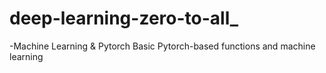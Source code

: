 # deep-learning-zero-to-all_
 
-Machine Learning & Pytorch Basic
Pytorch-based functions and machine learning
